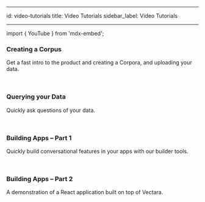 <!-- Don't change this page's URL. It's linked from our nurture sequence emails. -->

---

id: video-tutorials
title: Video Tutorials
sidebar_label: Video Tutorials

---

import { YouTube } from 'mdx-embed';

### Creating a Corpus

Get a fast intro to the product and creating a Corpora, and uploading your data.

<YouTube youTubeId="ZaRsXXAmk68" />

<br />

### Querying your Data

Quickly ask questions of your data.

<YouTube youTubeId="gRKXpbTMLBU" />

<br />

### Building Apps – Part 1

Quickly build conversational features in your apps with our builder tools.

<YouTube youTubeId="z3u2TwVUGOE" />

<br />

### Building Apps – Part 2

A demonstration of a React application built on top of Vectara.

<YouTube youTubeId="QTFEGVEr7-o" />
